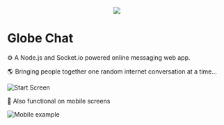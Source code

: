 
<p align="center">
<img  src="https://res.cloudinary.com/dlskdxln3/image/upload/v1667230804/globechat/earthgifbackground_wit2vu.gif" />

</p>

# Globe Chat

⚙️ A Node.js and Socket.io powered online messaging web app.

🌎 Bringing people together one random internet conversation at a time...

![Start Screen](https://res.cloudinary.com/dlskdxln3/image/upload/v1667244971/globechat/Screenshot_2022-10-31_at_19.33.05_caubd3.png)

📱 Also functional on mobile screens

![Mobile example](https://res.cloudinary.com/dlskdxln3/image/upload/v1667244971/globechat/Screenshot_2022-10-31_at_19.35.47_ulf4sz.png)
